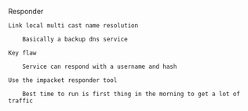 Responder

    Link local multi cast name resolution  

        Basically a backup dns service  

    Key flaw  

        Service can respond with a username and hash 

    Use the impacket responder tool 

        Best time to run is first thing in the morning to get a lot of traffic   